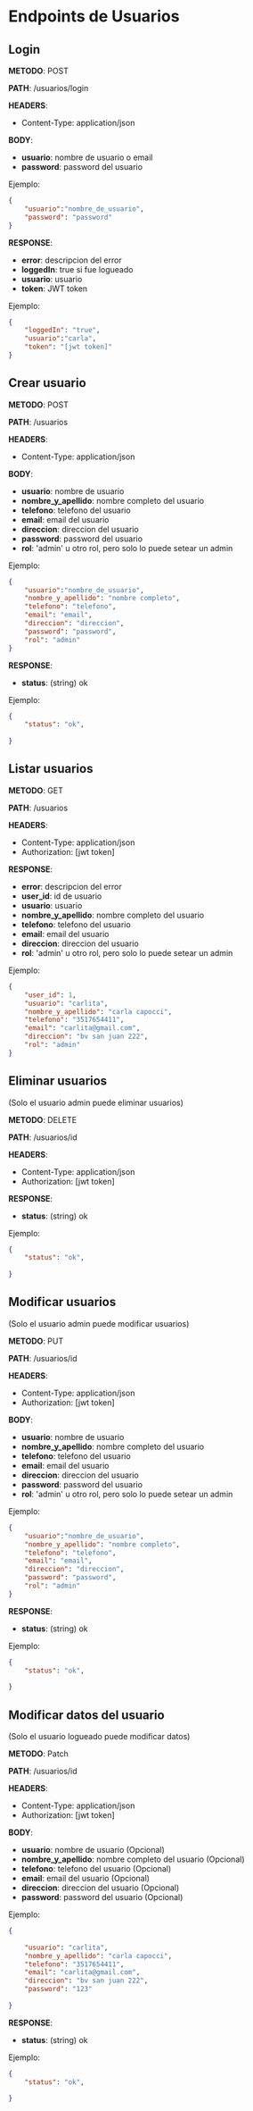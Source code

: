 # Endpoints de Usuarios

## Login

**METODO**: POST

**PATH**: /usuarios/login

**HEADERS**:

- Content-Type: application/json

**BODY**:

- **usuario**: nombre de usuario o email 
- **password**: password del usuario

Ejemplo:
```json
{
    "usuario":"nombre_de_usuario",
    "password": "password"
}
```

**RESPONSE**:

- **error**: descripcion del error
- **loggedIn**: true si fue logueado
- **usuario**: usuario
- **token**: JWT token

Ejemplo:

```json
{
    "loggedIn": "true",
    "usuario":"carla",
    "token": "[jwt token]"   
}
```

## Crear usuario 

**METODO**: POST

**PATH**: /usuarios

**HEADERS**:

- Content-Type: application/json

**BODY**:

- **usuario**: nombre de usuario 
- **nombre_y_apellido**: nombre completo del usuario
- **telefono**: telefono del usuario
- **email**: email del usuario 
- **direccion**: direccion del usuario 
- **password**: password del usuario 
- **rol**: 'admin' u otro rol, pero solo lo puede setear un admin

Ejemplo:
```json
{
    "usuario":"nombre_de_usuario",
    "nombre_y_apellido": "nombre completo",
    "telefono": "telefono",
    "email": "email",
    "direccion": "direccion",
    "password": "password",
    "rol": "admin"
}
```


**RESPONSE**:

- **status**: (string) ok



Ejemplo:

```json
{
    "status": "ok",
      
}
```

## Listar usuarios

**METODO**: GET

**PATH**: /usuarios

**HEADERS**:

- Content-Type: application/json
- Authorization: [jwt token] 


**RESPONSE**:

- **error**: descripcion del error
- **user_id**: id de usuario
- **usuario**: usuario
- **nombre_y_apellido**: nombre completo del usuario
- **telefono**: telefono del usuario
- **email**: email del usuario
- **direccion**:  direccion del usuario
- **rol**: 'admin' u otro rol, pero solo lo puede setear un admin

Ejemplo:

```json
{
    "user_id": 1,
    "usuario": "carlita",
    "nombre_y_apellido": "carla capocci",
    "telefono": "3517654411",
    "email": "carlita@gmail.com",
    "direccion": "bv san juan 222",
    "rol": "admin"  
}
```

## Eliminar usuarios

(Solo el usuario admin puede eliminar usuarios)

**METODO**: DELETE

**PATH**: /usuarios/id

**HEADERS**:

- Content-Type: application/json
- Authorization: [jwt token] 


**RESPONSE**:

- **status**: (string) ok


Ejemplo:

```json
{
    "status": "ok",
      
}
```

## Modificar usuarios

(Solo el usuario admin puede modificar usuarios)

**METODO**: PUT

**PATH**: /usuarios/id

**HEADERS**:

- Content-Type: application/json
- Authorization: [jwt token] 

**BODY**:

- **usuario**:  nombre de usuario 
- **nombre_y_apellido**: nombre completo del usuario
- **telefono**: telefono del usuario
- **email**:  email del usuario 
- **direccion**: direccion del usuario 
- **password**: password del usuario 
- **rol**: 'admin' u otro rol, pero solo lo puede setear un admin

Ejemplo:
```json
{
    "usuario":"nombre_de_usuario",
    "nombre_y_apellido": "nombre completo",
    "telefono": "telefono",
    "email": "email",
    "direccion": "direccion",
    "password": "password",
    "rol": "admin"
}
```


**RESPONSE**:

- **status**: (string) ok


Ejemplo:

```json
{
    "status": "ok",
      
}
```

## Modificar datos del usuario

(Solo el usuario logueado puede modificar datos)

**METODO**: Patch

**PATH**: /usuarios/id

**HEADERS**:

- Content-Type: application/json
- Authorization: [jwt token] 

**BODY**:

- **usuario**: nombre de usuario (Opcional)
- **nombre_y_apellido**: nombre completo del usuario (Opcional)
- **telefono**: telefono del usuario (Opcional)
- **email**: email del usuario (Opcional)
- **direccion**: direccion del usuario (Opcional)
- **password**: password del usuario (Opcional)


Ejemplo:
```json
{
    
    "usuario": "carlita",
    "nombre_y_apellido": "carla capocci",
    "telefono": "3517654411",
    "email": "carlita@gmail.com",
    "direccion": "bv san juan 222",
    "password": "123"
    
}
```


**RESPONSE**:

- **status**: (string) ok


Ejemplo:

```json
{
    "status": "ok",
      
}
```


 
 